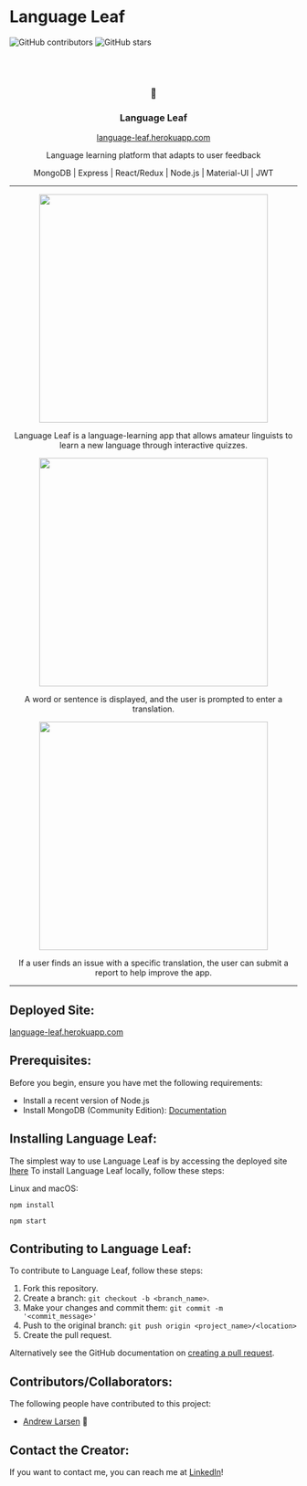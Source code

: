 # Language Leaf

![GitHub contributors](https://img.shields.io/github/contributors/Andrew26L/Language-Leaf)
![GitHub stars](https://img.shields.io/github/stars/Andrew26L/Language-Leaf)

<br></br>
<h3 align="center"> 🌱 </h3>
<h3 align="center">Language Leaf</h3>
<p align="center" ><a href="https://language-leaf.herokuapp.com/">language-leaf.herokuapp.com</a></p>
<p align="center">Language learning platform that adapts to user feedback</p>
<p align="center">MongoDB | Express | React/Redux | Node.js | Material-UI | JWT</p>

<hr />

<!-- PROJECT DEMO GIF, AND IMAGES SHOULD BE PUT HERE -->
<p align="center">
  <img src="https://user-images.githubusercontent.com/60858237/129615848-8b18b8f4-41be-4dfe-8051-732db26583ca.png" width=400></img>
</p>
<p  align="center">Language Leaf is a language-learning app that allows amateur linguists to learn a new language through interactive quizzes.</p>
<p align="center">
  <img src="https://user-images.githubusercontent.com/60858237/127179073-0a1b5b8d-4d89-4c54-ba36-440da4568a49.png" width=400></img>
</p>
<p align="center">A word or sentence is displayed, and the user is prompted to enter a translation.</p>
<p align="center">
  <img src="https://user-images.githubusercontent.com/60858237/129616051-0722ed96-0340-4c63-84ca-ee56ae4fd059.png" width=400></img>
</p>
<p align="center">If a user finds an issue with a specific translation, the user can submit a report to help improve the app.</p>

<hr />

## Deployed Site:

<a href="https://language-leaf.herokuapp.com/">language-leaf.herokuapp.com</a>

## Prerequisites:

Before you begin, ensure you have met the following requirements:
* Install a recent version of Node.js
* Install MongoDB (Community Edition): <a href="https://docs.mongodb.com/manual/installation/">Documentation</a>

## Installing Language Leaf:

The simplest way to use Language Leaf is by accessing the deployed site <a href="https://language-leaf.herokuapp.com/">lhere</a> To install Language Leaf locally, follow these steps: 

Linux and macOS:
```
npm install
```
```
npm start
```


## Contributing to Language Leaf:
<!--- If your README is long or you have some specific process or steps you want contributors to follow, consider creating a separate CONTRIBUTING.md file--->
To contribute to Language Leaf, follow these steps:

1. Fork this repository.
2. Create a branch: `git checkout -b <branch_name>`.
3. Make your changes and commit them: `git commit -m '<commit_message>'`
4. Push to the original branch: `git push origin <project_name>/<location>`
5. Create the pull request.

Alternatively see the GitHub documentation on [creating a pull request](https://help.github.com/en/github/collaborating-with-issues-and-pull-requests/creating-a-pull-request).

## Contributors/Collaborators:

The following people have contributed to this project:

* [Andrew Larsen](https://github.com/Andrew26L) 📖

## Contact the Creator:
<!--- You can add in your linkedin, medium, stack overflow, dev.to account, etc. here --->
If you want to contact me, you can reach me at [LinkedIn](https://www.linkedin.com/in/andrew-larsen-coding/)!

